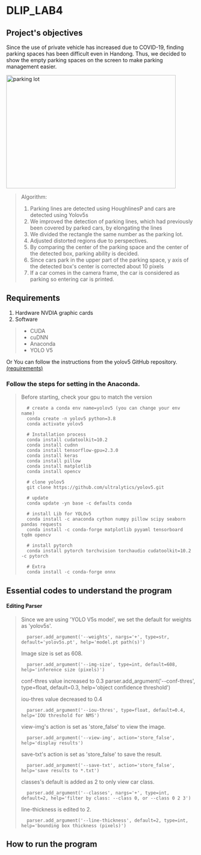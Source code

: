 # DLIP_LAB4

## Project's objectives
Since the use of private vehicle has increased due to COVID-19, finding parking spaces has been difficult even in Handong.
Thus, we decided to show the empty parking spaces on the screen to make parking management easier.

<img src="https://github.com/chloerudals/DLIP_LAB4/data/images/img.jpg" width="450px" height="300px" title="px(픽셀) 크기 설정" alt="parking lot"></img><br/>

> Algorithm:
> 1. Parking lines are detected using HoughlinesP and cars are detected using Yolov5s
> 2. We improved the detection of parking lines, which had previously been covered by parked cars, by elongating the lines
> 3. We divided the rectangle the same number as the parking lot. 
> 4. Adjusted distorted regions due to perspectives. 
> 5. By comparing the center of the parking space and the center of the detected box, parking ability is decided. 
> 6. Since cars park in the upper part of the parking space, y axis of the detected box's center is corrected about 10 pixels
> 7. If a car comes in the camera frame, the car is considered as parking so entering car is printed.


## Requirements
1. Hardware
NVDIA graphic cards
2. Software
> * CUDA
> * cuDNN
> * Anaconda
> * YOLO V5


    

Or You can follow the instructions from the yolov5 GitHub repository. [(requirements)](https://github.com/ultralytics/yolov5/blob/master/requirements.txt)


### Follow the steps for setting in the Anaconda. 
>   Before starting, check your gpu to match the version
>   
>       # create a conda env name=yolov5 (you can change your env name)
>       conda create -n yolov5 python=3.8
>       conda activate yolov5
>       
>       # Installation process
>       conda install cudatoolkit=10.2
>       conda install cudnn
>       conda install tensorflow-gpu=2.3.0
>       conda install keras
>       conda install pillow
>       conda install matplotlib
>       conda install opencv
>       
>       # clone yolov5
>       git clone https://github.com/ultralytics/yolov5.git
>       
>       # update
>       conda update -yn base -c defaults conda
>       
>       # install Lib for YOLOv5
>       conda install -c anaconda cython numpy pillow scipy seaborn pandas requests
>       conda install -c conda-forge matplotlib pyyaml tensorboard tqdm opencv 
>   
>       # install pytorch
>       conda install pytorch torchvision torchaudio cudatoolkit=10.2 -c pytorch
>      
>       # Extra
>       conda install -c conda-forge onnx
    

## Essential codes to understand the program

#### Editing Parser
>   Since we are using 'YOLO V5s model', we set the default for weights as 'yolov5s'.
>   
>       parser.add_argument('--weights', nargs='+', type=str, default='yolov5s.pt', help='model.pt path(s)')
>   
>   Image size is set as 608.
>   
>       parser.add_argument('--img-size', type=int, default=608, help='inference size (pixels)')
>   
>   conf-thres value increased to 0.3
>       parser.add_argument('--conf-thres', type=float, default=0.3, help='object confidence threshold')
>   
>   iou-thres value decreased to 0.4
>   
>       parser.add_argument('--iou-thres', type=float, default=0.4, help='IOU threshold for NMS')
>   
>   view-img's action is set as 'store_false' to view the image. 
>   
>       parser.add_argument('--view-img', action='store_false', help='display results')
>   
>   save-txt's action is set as 'store_false' to save the result.
>   
>       parser.add_argument('--save-txt', action='store_false', help='save results to *.txt')
>   
>   classes's default is added as 2 to only view car class.
>   
>       parser.add_argument('--classes', nargs='+', type=int, default=2, help='filter by class: --class 0, or --class 0 2 3')
>   
>   line-thickness is edited to 2.
>   
>       parser.add_argument('--line-thickness', default=2, type=int, help='bounding box thickness (pixels)')






## How to run the program
